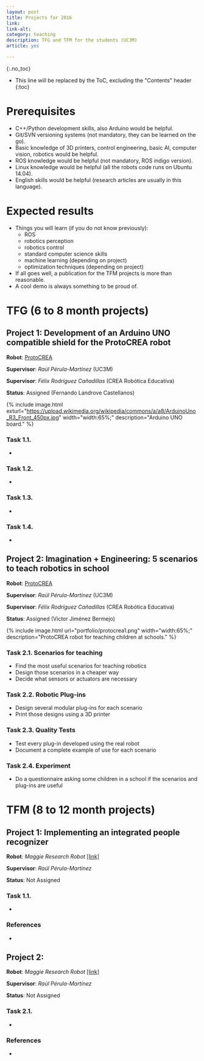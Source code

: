 ```yaml
---
layout: post
title: Projects for 2016
link: 
link-alt: 
category: teaching
description: TFG and TFM for the students (UC3M)
article: yes

---
```


{:.no_toc}

* This line will be replaced by the ToC, excluding the "Contents" header
{:toc}

# Prerequisites

 * C++/Python development skills, also Arduino would be helpful.
 * Git/SVN versioning systems (not mandatory, they can be learned on the go).
 * Basic knowledge of 3D printers, control engineering, basic AI, computer vision, robotics would be helpful.
 * ROS knowledge would be helpful (not mandatory, ROS indigo version).
 * Linux knowledge would be helpful (all the robots code runs on Ubuntu 14.04).
 * English skills would be helpful (research articles are usually in this language).

# Expected results

 * Things you will learn (if you do not know previously):
   * ROS
   * robotics perception
   * robotics control
   * standard computer science skills 
   * machine learning (depending on project)
   * optimization techniques (depending on project)
 * If all goes well, a publication for the TFM projects is more than reasonable.
 * A cool demo is always something to be proud of.


# TFG (6 to 8 month projects)

## Project 1: Development of an Arduino UNO compatible shield for the ProtoCREA robot

**Robot**: [ProtoCREA]()

**Supervisor**: *Raúl Pérula-Martínez* (UC3M)

**Supervisor**: *Félix Rodríguez Cañadillas* (CREA Robótica Educativa)

**Status**: Assigned (Fernando Landrove Castellanos)

{% include image.html exturl="https://upload.wikimedia.org/wikipedia/commons/a/a8/ArduinoUno_R3_Front_450px.jpg" width="width:65%;"  description="Arduino UNO board." %}

### Task 1.1. 

 * 
 
### Task 1.2. 

 * 

### Task 1.3. 

 * 
 
### Task 1.4. 

 * 


## Project 2: Imagination + Engineering: 5 scenarios to teach robotics in school

**Robot**: [ProtoCREA]()

**Supervisor**: *Raúl Pérula-Martínez* (UC3M)

**Supervisor**: *Félix Rodríguez Cañadillas* (CREA Robótica Educativa)

**Status**: Assigned (Víctor Jiménez Bermejo)

{% include image.html url="portfolio/protocrea1.png" width="width:65%;"  description="ProtoCREA robot for teaching children at schools." %}

### Task 2.1. Scenarios for teaching

 * Find the most useful scenarios for teaching robotics
 * Design those scenarios in a cheaper way
 * Decide what sensors or actuators are necessary
 
### Task 2.2. Robotic Plug-ins

 * Design several modular plug-ins for each scenario
 * Print those designs using a 3D printer

### Task 2.3. Quality Tests

 * Test every plug-in developed using the real robot
 * Document a complete example of use for each scenario
 
### Task 2.4. Experiment

 * Do a questionnaire asking some children in a school if the scenarios and plug-ins are useful 


# TFM (8 to 12 month projects)

## Project 1: Implementing an integrated people recognizer

**Robot**: *Maggie Research Robot* [[link]]()

**Supervisor**: *Raúl Pérula-Martínez*

**Status**: Not Assigned



### Task 1.1. 

 *

### References

 * 


## Project 2: 

**Robot**: *Maggie Research Robot* [[link]](http://wiki.ros.org/Robots/Maggie)

**Supervisor**: *Raúl Pérula-Martínez*

**Status**: Not Assigned



### Task 2.1. 

 * 

### References

 * 
